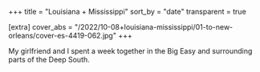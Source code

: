 +++
title = "Louisiana + Mississippi"
sort_by = "date"
transparent = true

[extra]
cover_abs = "/2022/10-08+louisiana-mississippi/01-to-new-orleans/cover-es-4419-062.jpg"
+++

My girlfriend and I spent a week together in the Big Easy and surrounding parts of the Deep South.
